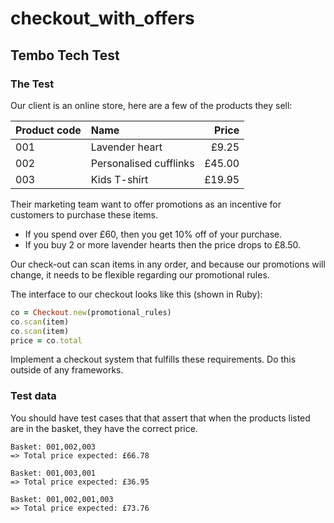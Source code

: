 # checkout_with_offers

## Tembo Tech Test

### The Test
Our client is an online store, here are a few of the products they sell:

|Product code  | Name                   | Price |
|:-------------|:-------------          | -----:|
|001           | Lavender heart         | £9.25 |
|002           | Personalised cufflinks | £45.00|
|003           | Kids T-shirt           | £19.95|


Their marketing team want to offer promotions as an incentive for customers to purchase these items.
- If you spend over £60, then you get 10% off of your purchase.
- If you buy 2 or more lavender hearts then the price drops to £8.50.

Our check-out can scan items in any order, and because our promotions will change, it needs to be flexible regarding our promotional rules.

The interface to our checkout looks like this (shown in Ruby):
```ruby
co = Checkout.new(promotional_rules)
co.scan(item)
co.scan(item)
price = co.total
```

Implement a checkout system that fulfills these requirements. Do this outside of any frameworks.


### Test data

You should have test cases that that assert that when the products listed are in the basket, they have the correct price.

```
Basket: 001,002,003  
=> Total price expected: £66.78

Basket: 001,003,001  
=> Total price expected: £36.95

Basket: 001,002,001,003  
=> Total price expected: £73.76
```
